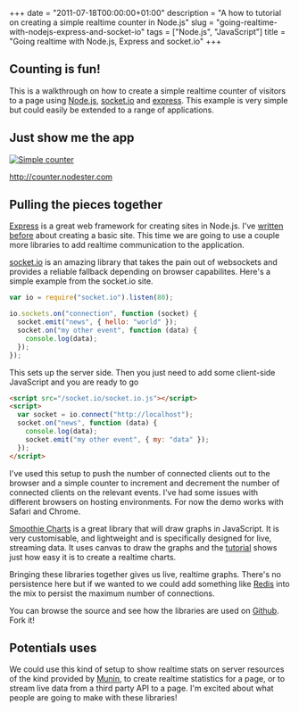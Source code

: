 +++
date = "2011-07-18T00:00:00+01:00"
description = "A how to tutorial on creating a simple realtime counter in Node.js"
slug = "going-realtime-with-nodejs-express-and-socket-io"
tags = ["Node.js", "JavaScript"]
title = "Going realtime with Node.js, Express and socket.io"
+++

## Counting is fun!

This is a walkthrough on how to create a simple realtime counter of visitors to
a page using [Node.js][1], [socket.io][3] and [express][4]. This example is very
simple but could easily be extended to a range of applications.

## Just show me the app

[![Simple counter][2]][11]

<http://counter.nodester.com>

## Pulling the pieces together

[Express][4] is a great web framework for creating sites in Node.js. I've
[written before][5] about creating a basic site. This time we are going to use a
couple more libraries to add realtime communication to the application.

[socket.io][3] is an amazing library that takes the pain out of websockets and
provides a reliable fallback depending on browser capabilites. Here's a simple
example from the socket.io site.

```javascript
var io = require("socket.io").listen(80);

io.sockets.on("connection", function (socket) {
  socket.emit("news", { hello: "world" });
  socket.on("my other event", function (data) {
    console.log(data);
  });
});
```

This sets up the server side. Then you just need to add some client-side
JavaScript and you are ready to go

```html
<script src="/socket.io/socket.io.js"></script>
<script>
  var socket = io.connect("http://localhost");
  socket.on("news", function (data) {
    console.log(data);
    socket.emit("my other event", { my: "data" });
  });
</script>
```

I've used this setup to push the number of connected clients out to the browser
and a simple counter to increment and decrement the number of connected clients
on the relevant events. I've had some issues with different browsers on hosting
environments. For now the demo works with Safari and Chrome.

[Smoothie Charts][6] is a great library that will draw graphs in JavaScript. It
is very customisable, and lightweight and is specifically designed for live,
streaming data. It uses canvas to draw the graphs and the [tutorial][7] shows
just how easy it is to create a realtime charts.

Bringing these libraries together gives us live, realtime graphs. There's no
persistence here but if we wanted to we could add something like [Redis][8] into
the mix to persist the maximum number of connections.

You can browse the source and see how the libraries are used on [Github][10].
Fork it!

## Potentials uses

We could use this kind of setup to show realtime stats on server resources of
the kind provided by [Munin][9], to create realtime statistics for a page, or to
stream live data from a third party API to a page. I'm excited about what people
are going to make with these libraries!

[1]: http://nodejs.org
[2]: /images/articles/counter.webp
[3]: http://socket.io/
[4]: http://expressjs.com/
[5]: /creating-a-basic-site-with-node-and-express/
[6]: http://smoothiecharts.org/
[7]: http://smoothiecharts.org/tutorial.html
[8]: http://redis.io/
[9]: http://munin-monitoring.org/
[10]: https://github.com/shapeshed/counter
[11]: http://counter.nodester.com
